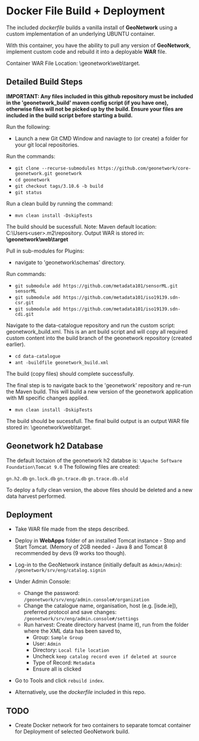 # Docker File Build + Deployment

The included _dockerfile_ builds a vanilla install of **GeoNetwork** using a custom implementation of an underlying UBUNTU container.

With this container, you have the ability to pull any version of **GeoNetwork**, implement custom code and rebuild it into a deployable **WAR** file.

Container WAR File Location: \geonetwork\web\target.

## Detailed Build Steps

**IMPORTANT: Any files included in this github repository must be included in the 'geonetwork_build' maven config script (if you have one), otherwise files will not be picked up by the build. Ensure your files are included in the build script before starting a build.**

Run the following:

- Launch a new Git CMD Window and naviagte to (or create) a folder for your git local repositories.

Run the commands:

- `git clone --recurse-submodules https://github.com/geonetwork/core-geonetwork.git geonetwork`
- `cd geonetwork`
- `git checkout tags/3.10.6 -b build`
- `git status`

Run a clean build by running the command:

- `mvn clean install -DskipTests`

The build should be sucessfull.
Note: Maven default location: C:\Users\<user>\.m2\repository. Output WAR is stored in: **\geonetwork\web\target**

Pull in sub-modules for Plugins:

- navigate to 'geonetwork\schemas' directory.

Run commands:

- `git submodule add https://github.com/metadata101/sensorML.git sensorML`
- `git submodule add https://github.com/metadata101/iso19139.sdn-csr.git`
- `git submodule add https://github.com/metadata101/iso19139.sdn-cdi.git`

Navigate to the data-catalogue repository and run the custom script: geonetwork_build.xml. This is an ant build script and will copy all required custom content into the build branch of the geonetwork repository (created earlier).

- `cd data-catalogue`
- `ant -buildfile geonetwork_build.xml`

The build (copy files) should complete successfully.

The final step is to navigate back to the 'geonetwork' repository and re-run the Maven build. This will build a new version of the geonetwork application with MI specific changes applied.

- `mvn clean install -DskipTests`

The build should be sucessfull. The final build output is an output WAR file stored in: \geonetwork\web\target.

## Geonetwork h2 Database

The default loctaion of the geonetwork h2 databse is: `\Apache Software Foundation\Tomcat 9.0`
The following files are created:

`gn.h2.db`
`gn.lock.db`
`gn.trace.db`
`gn.trace.db.old`

To deploy a fully clean version, the above files should be deleted and a new data harvest performed.

## Deployment

- Take WAR file made from the steps described.
- Deploy in **WebApps** folder of an installed Tomcat instance - Stop and Start Tomcat. (Memory of 2GB needed - Java 8 and Tomcat 8 recommended by devs (9 works too though).
- Log-in to the GeoNetwork instance (initially default as `Admin/Admin`): `/geonetwork/srv/eng/catalog.signin`
- Under Admin Console:
  - Change the password: `/geonetwork/srv/eng/admin.console#/organization`
  - Change the catalogue name, organisation, host (e.g. [isde.ie]), preferred protocol and save changes: `/geonetwork/srv/eng/admin.console#/settings`
  - Run harvest: Create directory harvest (name it), run from the folder where the XML data has been saved to,
    - Group: `Sample Group`
    - User: `Admin`
    - Directory: `Local file location`
    - Uncheck `keep catalog record even if deleted at source`
    - Type of Record: `Metadata`
    - Ensure all is clicked
- Go to Tools and click `rebuild index`.

- Alternatively, use the _dockerfile_ included in this repo.

## TODO

- Create Docker network for two containers to separate tomcat container for Deployment of selected GeoNetwork build.
